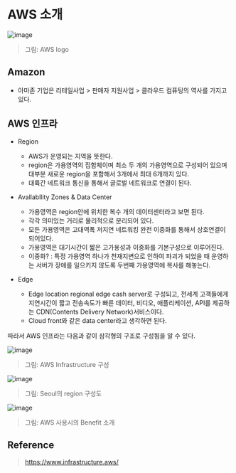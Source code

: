 AWS 소개
==
![image](https://image.chosun.com/sitedata/image/201911/19/2019111902788_0.png)
> 그림: AWS logo

Amazon
--
- 아마존 기업은 리테일사업 > 판매자 지원사업 > 클라우드 컴퓨팅의 역사를 가지고 있다.

AWS 인프라
--
- Region
    - AWS가 운영되는 지역을 뜻한다. 
    - region은 가용영역의 집합체이며 최소 두 개의 가용영역으로 구성되어 있으며 대부분 새로운 region을 포함해서 3개에서 최대 6개까지 있다.
    - 대륙간 네트워크 통신을 통해서 글로벌 네트워크로 연결이 된다.

- Avallabllity Zones & Data Center
    - 가용영역은 region안에 위치한 복수 개의 데이터센터라고 보면 된다.
    - 각각 의미있는 거리로 물리적으로 분리되어 있다.
    - 모든 가용영역은 고대역폭 저지연 네트워킹 완전 이중화를 통해서 상호연결이 되어있다.
    - 가용영역은 대기시간이 짧은 고가용성과 이중화를 기본구성으로 이루어진다.
    - 이중화? : 특정 가용영역 하나가 천재지변으로 인하여 파괴가 되었을 때 운영하는 서버가 장애를 일으키지 않도록 두번째 가용영역에 복사를 해놓는다. 

- Edge
    - Edge location regional edge cash server로 구성되고, 전세계 고객들에게 지연시간이 짧고 전송속도가 빠른 데이터, 비디오, 애플리케이션, API를 제공하는 CDN(Contents Delivery Network)서비스이다.
    - Cloud front와 같은 data center라고 생각하면 된다.  

따라서 AWS 인프라는 다음과 같이 삼각형의 구조로 구성됨을 알 수 있다. 

![image](https://media.discordapp.net/attachments/633251365434687491/662582039803068417/AWS_infra.png?width=934&height=468)
> 그림: AWS Infrastructure 구성

![image](https://cdn.discordapp.com/attachments/633251365434687491/662579741253042187/AWS_SEOUL_1.png)

> 그림: Seoul의 region 구성도

![image](https://media.discordapp.net/attachments/633251365434687491/662579353955205131/AWS_SEOUL.png?width=884&height=468)
> 그림: AWS 사용시의 Benefit 소개 

Reference
--
> https://www.infrastructure.aws/